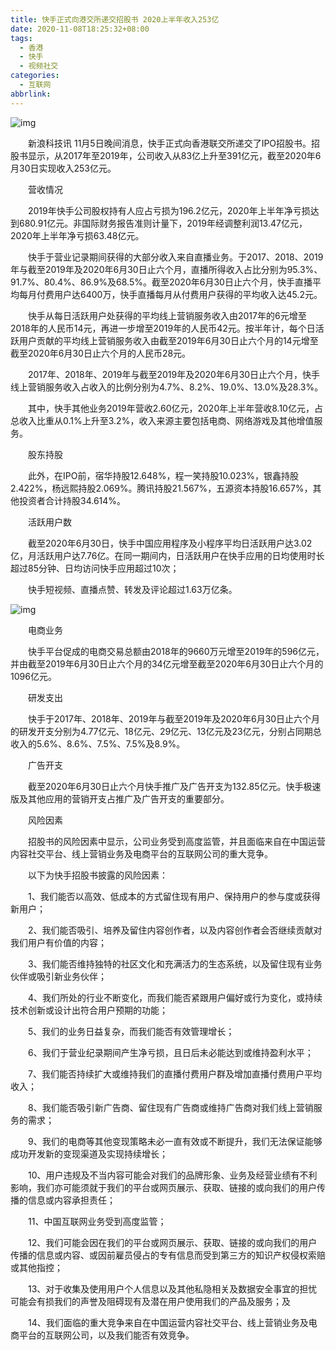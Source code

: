 ```yaml
---
title: 快手正式向港交所递交招股书 2020上半年收入253亿
date: 2020-11-08T18:25:32+08:00
tags:
  - 香港
  - 快手
  - 视频社交
categories:
  - 互联网
abbrlink:
---
```


![img](https://cdn.jsdelivr.net/gh/yakeing/Documentation@main/Hexo/images/0293-kcpxnwv6778332.png)

　　新浪科技讯 11月5日晚间消息，快手正式向香港联交所递交了IPO招股书。招股书显示，从2017年至2019年，公司收入从83亿上升至391亿元，截至2020年6月30日实现收入253亿元。

　　营收情况

　　2019年快手公司股权持有人应占亏损为196.2亿元，2020年上半年净亏损达到680.91亿元。非国际财务报告准则计量下，2019年经调整利润13.47亿元，2020年上半年净亏损63.48亿元。

　　快手于营业记录期间获得的大部分收入来自直播业务。于2017、2018、2019年与截至2019年及2020年6月30日止六个月，直播所得收入占比分别为95.3%、91.7%、80.4%、86.9%及68.5%。截至2020年6月30日止六个月，快手直播平均每月付费用户达6400万，快手直播每月从付费用户获得的平均收入达45.2元。

　　快手从每日活跃用户处获得的平均线上营销服务收入由2017年的6元增至2018年的人民币14元，再进一步增至2019年的人民币42元。按半年计，每个日活跃用户贡献的平均线上营销服务收入由截至2019年6月30日止六个月的14元增至截至2020年6月30日止六个月的人民币28元。

　　2017年、2018年、2019年与截至2019年及2020年6月30日止六个月，快手线上营销服务收入占收入的比例分别为4.7%、8.2%、19.0%、13.0%及28.3%。

　　其中，快手其他业务2019年营收2.60亿元，2020年上半年营收8.10亿元，占总收入比重从0.1%上升至3.2%，收入来源主要包括电商、网络游戏及其他增值服务。

　　股东持股

　　此外，在IPO前，宿华持股12.648%，程一笑持股10.023%，银鑫持股2.422%，杨远熙持股2.069%。腾讯持股21.567%，五源资本持股16.657%，其他投资者合计持股34.614%。

　　活跃用户数

　　截至2020年6月30日，快手中国应用程序及小程序平均日活跃用户达3.02亿，月活跃用户达7.76亿。在同一期间内，日活跃用户在快手应用的日均使用时长超过85分钟、日均访问快手应用超过10次；

　　快手短视频、直播点赞、转发及评论超过1.63万亿条。

![img](https://cdn.jsdelivr.net/gh/yakeing/Documentation@main/Hexo/images/ab5d-kcpxnwv6775795.png)

　　电商业务

　　快手平台促成的电商交易总额由2018年的9660万元增至2019年的596亿元，并由截至2019年6月30日止六个月的34亿元增至截至2020年6月30日止六个月的1096亿元。

　　研发支出

　　快手于2017年、2018年、2019年与截至2019年及2020年6月30日止六个月的研发开支分别为4.77亿元、18亿元、29亿元、13亿元及23亿元，分别占同期总收入的5.6%、8.6%、7.5%、7.5%及8.9%。

　　广告开支

　　截至2020年6月30日止六个月快手推广及广告开支为132.85亿元。快手极速版及其他应用的营销开支占推广及广告开支的重要部分。

　　风险因素

　　招股书的风险因素中显示，公司业务受到高度监管，并且面临来自在中国运营内容社交平台、线上营销业务及电商平台的互联网公司的重大竞争。

　　以下为快手招股书披露的风险因素：

　　1、我们能否以高效、低成本的方式留住现有用户、保持用户的参与度或获得新用户；

　　2、我们能否吸引、培养及留住内容创作者，以及内容创作者会否继续贡献对我们用户有价值的内容；

　　3、我们能否维持独特的社区文化和充满活力的生态系统，以及留住现有业务伙伴或吸引新业务伙伴；

　　4、我们所处的行业不断变化，而我们能否紧跟用户偏好或行为变化，或持续技术创新或设计出符合用户预期的功能；

　　5、我们的业务日益复杂，而我们能否有效管理增长；

　　6、我们于营业纪录期间产生净亏损，且日后未必能达到或维持盈利水平；

　　7、我们能否持续扩大或维持我们的直播付费用户群及增加直播付费用户平均收入；

　　8、我们能否吸引新广告商、留住现有广告商或维持广告商对我们线上营销服务的需求；

　　9、我们的电商等其他变现策略未必一直有效或不断提升，我们无法保证能够成功开发新的变现渠道及实现持续增长；

　　10、用户违规及不当内容可能会对我们的品牌形象、业务及经营业绩有不利影响，我们亦可能须就于我们的平台或网页展示、获取、链接的或向我们的用户传播的信息或内容承担责任；

　　11、中国互联网业务受到高度监管；

　　12、我们可能会因在我们的平台或网页展示、获取、链接的或向我们的用户传播的信息或内容、或因前雇员侵占的专有信息而受到第三方的知识产权侵权索赔或其他指控；

　　13、对于收集及使用用户个人信息以及其他私隐相关及数据安全事宜的担忧可能会有损我们的声誉及阻碍现有及潜在用户使用我们的产品及服务；及

　　14、我们面临的重大竞争来自在中国运营内容社交平台、线上营销业务及电商平台的互联网公司，以及我们能否有效竞争。